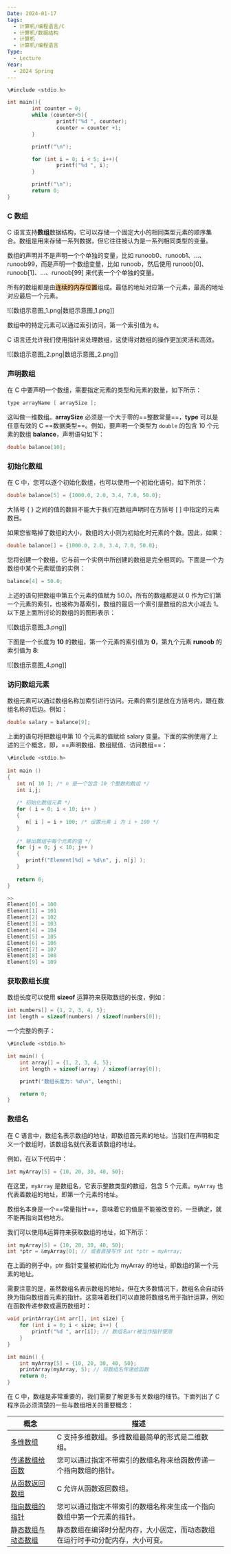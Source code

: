 ```yaml
---
Date: 2024-01-17
tags:
  - 计算机/编程语言/C
  - 计算机/数据结构
  - 计算机
  - 计算机/编程语言
Type:
  - Lecture
Year:
  - 2024 Spring
---
```

```C
\#include <stdio.h>

int main(){
        int counter = 0;
        while (counter<5){
                printf("%d ", counter);
                counter = counter +1;
        }

        printf("\n");

        for (int i = 0; i < 5; i++){
                printf("%d ", i);
        }

        printf("\n");
        return 0;
}
```

### **C 数组**

C 语言支持**数组**数据结构，它可以存储一个固定大小的相同类型元素的顺序集合。数组是用来存储一系列数据，但它往往被认为是一系列相同类型的变量。

数组的声明并不是声明一个个单独的变量，比如 runoob0、runoob1、...、runoob99，而是声明一个数组变量，比如 runoob，然后使用 runoob[0]、runoob[1]、...、runoob[99] 来代表一个个单独的变量。

所有的数组都是由<mark style="background: #FFB86CA6;">连续的内存位置</mark>组成。最低的地址对应第一个元素，最高的地址对应最后一个元素。

![[数组示意图_1.png|数组示意图_1.png]]

数组中的特定元素可以通过索引访问，第一个索引值为 `0`。

C 语言还允许我们使用指针来处理数组，这使得对数组的操作更加灵活和高效。

![[数组示意图_2.png|数组示意图_2.png]]

### 声明数组

在 C 中要声明一个数组，需要指定元素的类型和元素的数量，如下所示：

```C
type arrayName [ arraySize ];
```

这叫做一维数组。**arraySize** 必须是一个大于零的==整数常量==，**type** 可以是任意有效的 C ==数据类型==。例如，要声明一个类型为 `double` 的包含 10 个元素的数组 **balance**，声明语句如下：

```C
double balance[10];
```

### 初始化数组

在 C 中，您可以逐个初始化数组，也可以使用一个初始化语句，如下所示：

```C
double balance[5] = {1000.0, 2.0, 3.4, 7.0, 50.0};
```

大括号 { } 之间的值的数目不能大于我们在数组声明时在方括号 [ ] 中指定的元素数目。

如果您省略掉了数组的大小，数组的大小则为初始化时元素的个数。因此，如果：

```C
double balance[] = {1000.0, 2.0, 3.4, 7.0, 50.0};
```

您将创建一个数组，它与前一个实例中所创建的数组是完全相同的。下面是一个为数组中某个元素赋值的实例：

```C
balance[4] = 50.0;
```

上述的语句把数组中第五个元素的值赋为 50.0。所有的数组都是以 0 作为它们第一个元素的索引，也被称为基索引，数组的最后一个索引是数组的总大小减去 1。以下是上面所讨论的数组的的图形表示：

![[数组示意图_3.png]]

下图是一个长度为 **10** 的数组，第一个元素的索引值为 **0**，第九个元素 **runoob** 的索引值为 **8**:

![[数组示意图_4.png]]

### **访问数组元素**

数组元素可以通过数组名称加索引进行访问。元素的索引是放在方括号内，跟在数组名称的后边。例如：

```C
double salary = balance[9];
```

上面的语句将把数组中第 10 个元素的值赋给 salary 变量。下面的实例使用了上述的三个概念，即，==声明数组、数组赋值、访问数组==：

```C
\#include <stdio.h>
 
int main ()
{
   int n[ 10 ]; /* n 是一个包含 10 个整数的数组 */
   int i,j;
 
   /* 初始化数组元素 */         
   for ( i = 0; i < 10; i++ )
   {
      n[ i ] = i + 100; /* 设置元素 i 为 i + 100 */
   }
   
   /* 输出数组中每个元素的值 */
   for (j = 0; j < 10; j++ )
   {
      printf("Element[%d] = %d\n", j, n[j] );
   }
 
   return 0;
}

>>
Element[0] = 100
Element[1] = 101
Element[2] = 102
Element[3] = 103
Element[4] = 104
Element[5] = 105
Element[6] = 106
Element[7] = 107
Element[8] = 108
Element[9] = 109
```

### 获取数组长度

数组长度可以使用 **sizeof** 运算符来获取数组的长度，例如：

```C
int numbers[] = {1, 2, 3, 4, 5};
int length = sizeof(numbers) / sizeof(numbers[0]);
```

一个完整的例子：

```C
\#include <stdio.h>

int main() {
    int array[] = {1, 2, 3, 4, 5};
    int length = sizeof(array) / sizeof(array[0]);

    printf("数组长度为: %d\n", length);

    return 0;
}
```

### 数组名

在 C 语言中，数组名表示数组的地址，即数组首元素的地址。当我们在声明和定义一个数组时，该数组名就代表着该数组的地址。

例如，在以下代码中：

```C
int myArray[5] = {10, 20, 30, 40, 50};
```

在这里，`myArray` 是数组名，它表示整数类型的数组，包含 5 个元素。`myArray` 也代表着数组的地址，即第一个元素的地址。

数组名本身是一个==常量指针==，意味着它的值是不能被改变的，一旦确定，就不能再指向其他地方。

我们可以使用&运算符来获取数组的地址，如下所示：

```C
int myArray[5] = {10, 20, 30, 40, 50};
int *ptr = &myArray[0]; // 或者直接写作 int *ptr = myArray;
```

在上面的例子中，ptr 指针变量被初始化为 myArray 的地址，即数组的第一个元素的地址。

需要注意的是，虽然数组名表示数组的地址，但在大多数情况下，数组名会自动转换为指向数组首元素的指针。这意味着我们可以直接将数组名用于指针运算，例如在函数传递参数或遍历数组时：

```C
void printArray(int arr[], int size) {
    for (int i = 0; i < size; i++) {
        printf("%d ", arr[i]); // 数组名arr被当作指针使用
    }
}

int main() {
    int myArray[5] = {10, 20, 30, 40, 50};
    printArray(myArray, 5); // 将数组名传递给函数
    return 0;
}
```

在 C 中，数组是非常重要的，我们需要了解更多有关数组的细节。下面列出了 C 程序员必须清楚的一些与数组相关的重要概念：

|概念|描述|
|---|---|
|[多维数组](https://www.runoob.com/cprogramming/c-multi-dimensional-arrays.html)|C 支持多维数组。多维数组最简单的形式是二维数组。|
|[传递数组给函数](https://www.runoob.com/cprogramming/c-passing-arrays-to-functions.html)|您可以通过指定不带索引的数组名称来给函数传递一个指向数组的指针。|
|[从函数返回数组](https://www.runoob.com/cprogramming/c-return-arrays-from-function.html)|C 允许从函数返回数组。|
|[指向数组的指针](https://www.runoob.com/cprogramming/c-pointer-to-an-array.html)|您可以通过指定不带索引的数组名称来生成一个指向数组中第一个元素的指针。|
|[静态数组与动态数组](https://www.runoob.com/cprogramming/c-static-dynamic-array.html)|静态数组在编译时分配内存，大小固定，而动态数组在运行时手动分配内存，大小可变。|